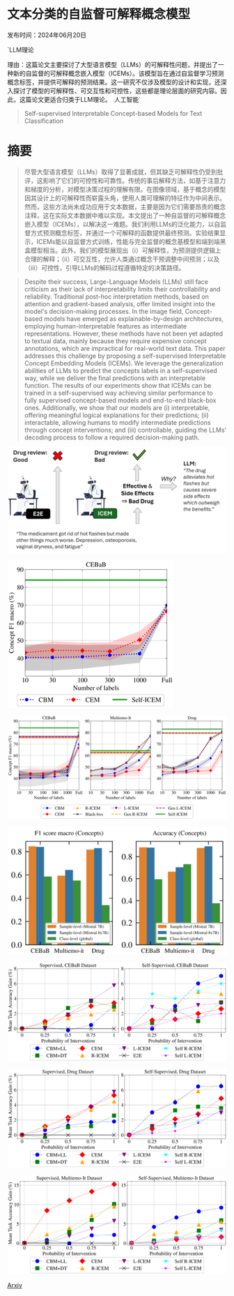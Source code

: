 # 文本分类的自监督可解释概念模型

发布时间：2024年06月20日

`LLM理论

理由：这篇论文主要探讨了大型语言模型（LLMs）的可解释性问题，并提出了一种新的自监督的可解释概念嵌入模型（ICEMs）。该模型旨在通过自监督学习预测概念标签，并提供可解释的预测结果。这一研究不仅涉及模型的设计和实现，还深入探讨了模型的可解释性、可交互性和可控性，这些都是理论层面的研究内容。因此，这篇论文更适合归类于LLM理论。` `人工智能`

> Self-supervised Interpretable Concept-based Models for Text Classification

# 摘要

> 尽管大型语言模型（LLMs）取得了显著成就，但其缺乏可解释性仍受到批评，这影响了它们的可控性和可靠性。传统的事后解释方法，如基于注意力和梯度的分析，对模型决策过程的理解有限。在图像领域，基于概念的模型因其设计上的可解释性而崭露头角，使用人类可理解的特征作为中间表示。然而，这些方法尚未成功应用于文本数据，主要是因为它们需要昂贵的概念注释，这在实际文本数据中难以实现。本文提出了一种自监督的可解释概念嵌入模型（ICEMs），以解决这一难题。我们利用LLMs的泛化能力，以自监督方式预测概念标签，并通过一个可解释的函数提供最终预测。实验结果显示，ICEMs能以自监督方式训练，性能与完全监督的概念基模型和端到端黑盒模型相当。此外，我们的模型展现出（i）可解释性，为预测提供逻辑上合理的解释；（ii）可交互性，允许人类通过概念干预调整中间预测；以及（iii）可控性，引导LLMs的解码过程遵循特定的决策路径。

> Despite their success, Large-Language Models (LLMs) still face criticism as their lack of interpretability limits their controllability and reliability. Traditional post-hoc interpretation methods, based on attention and gradient-based analysis, offer limited insight into the model's decision-making processes. In the image field, Concept-based models have emerged as explainable-by-design architectures, employing human-interpretable features as intermediate representations. However, these methods have not been yet adapted to textual data, mainly because they require expensive concept annotations, which are impractical for real-world text data. This paper addresses this challenge by proposing a self-supervised Interpretable Concept Embedding Models (ICEMs). We leverage the generalization abilities of LLMs to predict the concepts labels in a self-supervised way, while we deliver the final predictions with an interpretable function. The results of our experiments show that ICEMs can be trained in a self-supervised way achieving similar performance to fully supervised concept-based models and end-to-end black-box ones. Additionally, we show that our models are (i) interpretable, offering meaningful logical explanations for their predictions; (ii) interactable, allowing humans to modify intermediate predictions through concept interventions; and (iii) controllable, guiding the LLMs' decoding process to follow a required decision-making path.

![文本分类的自监督可解释概念模型](../../../paper_images/2406.14335/text_dcr.png)

![文本分类的自监督可解释概念模型](../../../paper_images/2406.14335/x1.png)

![文本分类的自监督可解释概念模型](../../../paper_images/2406.14335/x2.png)

![文本分类的自监督可解释概念模型](../../../paper_images/2406.14335/x3.png)

![文本分类的自监督可解释概念模型](../../../paper_images/2406.14335/x4.png)

![文本分类的自监督可解释概念模型](../../../paper_images/2406.14335/x5.png)

![文本分类的自监督可解释概念模型](../../../paper_images/2406.14335/x6.png)

[Arxiv](https://arxiv.org/abs/2406.14335)